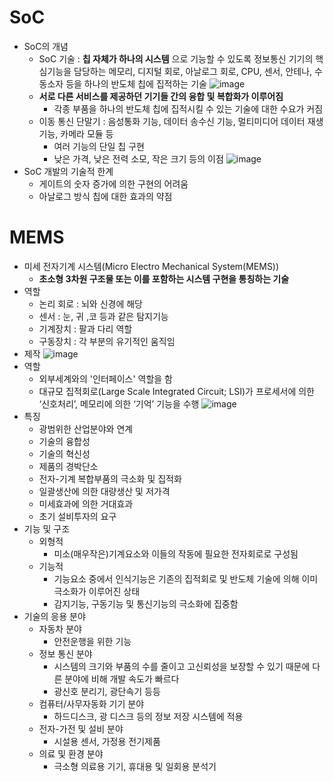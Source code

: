 # SoC
- SoC의 개념 
    - SoC 기술 : __칩 자체가 하나의 시스템__ 으로 기능할 수 있도록 정보통신 기기의 핵심기능을 담당하는 메모리, 디지털 회로, 아날로그 회로, CPU, 센서, 안테나, 수동소자 등을 하나의 반도체 칩에 집적하는 기술
    ![image](https://github.com/DJSon2/personal-study/assets/124123956/a1f419d3-0570-4ae8-bd48-4138f3efa227)
    - __서로 다른 서비스를 제공하던 기기들 간의 융합 및 복합화가 이루어짐__
        - 각종 부품을 하나의 반도체 칩에 집적시킬 수 있는 기술에 대한 수요가 커짐
    - 이동 통신 단말기 : 음성통화 기능, 데이터 송수신 기능, 멀티미디어 데이터 재생 기능, 카메라 모듈 등
        - 여러 기능의 단일 칩 구현
        - 낮은 가격, 낮은 전력 소모, 작은 크기 등의 이점
![image](https://github.com/DJSon2/personal-study/assets/124123956/52cccb10-ee7a-4f91-9ba4-330b0c7b33de)
- SoC 개발의 기술적 한계
    - 게이트의 숫자 증가에 의한 구현의 어려움
    - 아날로그 방식 칩에 대한 효과의 약점

# MEMS
- 미세 전자기계 시스템(Micro Electro Mechanical System(MEMS))
    - __초소형 3차원 구조물 또는 이를 포함하는 시스템 구현을 통칭하는 기술__
- 역할
    - 논리 회로 : 뇌와 신경에 해당
    - 센서 : 눈, 귀 ,코 등과 같은 탐지기능
    - 기계장치 : 팔과 다리 역할
    - 구동장치 : 각 부분의 유기적인 움직임
- 제작
![image](https://github.com/DJSon2/personal-study/assets/124123956/501c0ea7-ca99-479a-9e15-e9e93c9558f1)
- 역할
    - 외부세계와의 '인터페이스' 역할을 함
    - 대규모 집적회로(Large Scale Integrated Circuit; LSI)가 프로세서에 의한 ‘신호처리’, 메모리에 의한 ‘기억’ 기능을 수행
    ![image](https://github.com/DJSon2/personal-study/assets/124123956/10f6453e-e603-49aa-b131-d82b776c4443)
-  특징
    - 광범위한 산업분야와 연계
    - 기술의 융합성
    - 기술의 혁신성
    - 제품의 경박단소
    - 전자-기계 복합부품의 극소화 및 집적화
    - 일괄생산에 의한 대량생산 및 저가격
    - 미세효과에 의한 거대효과
    - 초기 설비투자의 요구
- 기능 및 구조
    - 외형적
        - 미소(매우작은)기계요소와 이들의 작동에 필요한 전자회로로 구성됨
    - 기능적
        - 기능요소 중에서 인식기능은 기존의 집적회로 및 반도체 기술에 의해 이미 극소화가 이루어진 상태
        - 감지기능, 구동기능 및 통신기능의 극소화에 집중함
- 기술의 응용 분야
    - 자동차 분야
        - 안전운행을 위한 기능
    - 정보 통신 분야
        - 시스템의 크기와 부품의 수를 줄이고 고신뢰성을 보장할 수 있기 때문에 다른 분야에 비해 개발 속도가 빠르다
        - 광신호 분리기, 광단속기 등등
    - 컴퓨터/사무자동화 기기 분야
        - 하드디스크, 광 디스크 등의 정보 저장 시스템에 적용
    - 전자-가전 및 설비 분야
        - 시설용 센서, 가정용 전기제품
    - 의료 및 환경 분야
        - 극소형 의료용 기기, 휴대용 및 일회용 분석기